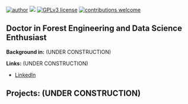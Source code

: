[![author](https://img.shields.io/badge/author-thiagosouzadarosa-brightgreen.svg)](https://www.linkedin.com/in/thiagosouzadarosa) [![](https://img.shields.io/badge/python-3.9+-blue.svg)](https://www.python.org/downloads/release/python-391/) [![GPLv3 license](https://img.shields.io/badge/License-GPLv3-blue.svg)](http://perso.crans.org/besson/LICENSE.html) [![contributions welcome](https://img.shields.io/badge/contributions-welcome-red.svg?style=flat)](https://github.com/thiagosouzadarosa/Portifolio)


## Doctor in Forest Engineering and Data Science Enthusiast

**Background in:** (UNDER CONSTRUCTION)

**Links:** (UNDER CONSTRUCTION)

* [LinkedIn](https://www.linkedin.com/in/thiagosouzadarosa/)


## Projects: (UNDER CONSTRUCTION)
